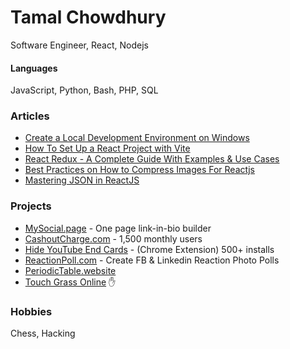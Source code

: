 # Tamal Chowdhury

Software Engineer, React, Nodejs

#### Languages

JavaScript, Python, Bash, PHP, SQL

### Articles

- [Create a Local Development Environment on Windows](https://www.digitalocean.com/community/tutorials/how-to-install-node-js-and-create-a-local-development-environment-on-windows)
- [How To Set Up a React Project with Vite](https://www.digitalocean.com/community/tutorials/how-to-set-up-a-react-project-with-vite)
- [React Redux - A Complete Guide With Examples & Use Cases](memberstack.com/blog/react-redux)
- [Best Practices on How to Compress Images For Reactjs](https://tamalweb.com/compress-images-reactjs)
- [Mastering JSON in ReactJS](https://tamalweb.com/json-reactjs)

### Projects

- [MySocial.page](https://mysocial.page) - One page link-in-bio builder
- [CashoutCharge.com](https://cashoutcharge.com) - 1,500 monthly users
- [Hide YouTube End Cards](https://chrome.google.com/webstore/detail/hide-youtube-end-cards/ifmbbceocmponbpifmpkkhnidmgopmmf) - (Chrome Extension) 500+ installs
- [ReactionPoll.com](https://reactionpoll.com) - Create FB & Linkedin Reaction Photo Polls
- [PeriodicTable.website](https://PeriodicTable.website)
- [Touch Grass Online](https://touchgrass.tamalweb.com) ✋

### Hobbies

Chess, Hacking
